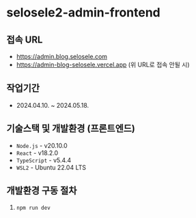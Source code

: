 # selosele2-admin-frontend

## 접속 URL

- https://admin.blog.selosele.com
- https://admin-blog-selosele.vercel.app (위 URL로 접속 안될 시)

## 작업기간

- 2024.04.10. ~ 2024.05.18.

## 기술스택 및 개발환경 (프론트엔드)

- `Node.js` - v20.10.0
- `React` - v18.2.0
- `TypeScript` - v5.4.4
- `WSL2` - Ubuntu 22.04 LTS

## 개발환경 구동 절차

1. `npm run dev`
